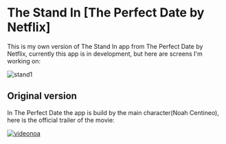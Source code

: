 # The Stand In [The Perfect Date by Netflix]

This is my own version of The Stand In app from The Perfect Date by Netflix, currently this app is in development, but here are screens I'm working on:

![stand1](https://user-images.githubusercontent.com/32302890/56466493-9aa37480-63d8-11e9-9d8f-f3cfe836c2d1.png)

## Original version

In The Perfect Date the app is build by the main character(Noah Centineo), here is the official trailer of the  movie:

[![videonoa](https://user-images.githubusercontent.com/32302890/56466645-e0147180-63d9-11e9-8685-45799b495c36.png)](https://www.youtube.com/watch?v=Hld-7oBn3Rk)